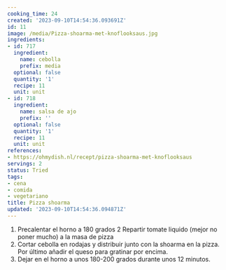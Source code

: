 ```yaml
---
cooking_time: 24
created: '2023-09-10T14:54:36.093691Z'
id: 11
image: /media/Pizza-shoarma-met-knoflooksaus.jpg
ingredients:
- id: 717
  ingredient:
    name: cebolla
    prefix: media
  optional: false
  quantity: '1'
  recipe: 11
  unit: unit
- id: 718
  ingredient:
    name: salsa de ajo
    prefix: ''
  optional: false
  quantity: '1'
  recipe: 11
  unit: unit
references:
- https://ohmydish.nl/recept/pizza-shoarma-met-knoflooksaus
servings: 2
status: Tried
tags:
- cena
- comida
- vegetariano
title: Pizza shoarma
updated: '2023-09-10T14:54:36.094871Z'
---
```

1. Precalentar el horno a 180 grados
2 Repartir tomate liquido (mejor no poner mucho) a la masa de pizza
3. Cortar cebolla en rodajas y distribuir junto con la shoarma en la pizza. Por último añadir el queso para gratinar por encima.
3. Dejar en el horno a unos 180-200 grados durante unos 12 minutos.
